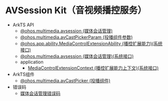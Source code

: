 # AVSession Kit（音视频播控服务）

- ArkTS API
  - [@ohos.multimedia.avsession (媒体会话管理)](js-apis-avsession.md)
  - [@ohos.multimedia.avCastPickerParam (投播组件参数)](js-apis-avCastPickerParam.md)
  <!--Del-->
  - [@ohos.app.ability.MediaControlExtensionAbility (播控扩展能力)(系统接口)](js-apis-app-ability-MediaControlExtensionAbility-sys.md)
  - [@ohos.multimedia.avsession (媒体会话管理)(系统接口)](js-apis-avsession-sys.md)
  - application
    - [MediaControlExtensionContext (播控扩展能力上下文)(系统接口)](js-apis-inner-application-MediaControlExtensionContext-sys.md)
  <!--DelEnd-->
- ArkTS组件
  - [@ohos.multimedia.avCastPicker (投播组件)](ohos-multimedia-avcastpicker.md)
- 错误码
  - [媒体会话管理错误码](errorcode-avsession.md)
